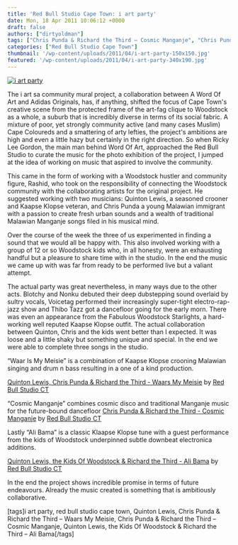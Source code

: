 ```yaml
---
title: 'Red Bull Studio Cape Town: i art party'
date: Mon, 18 Apr 2011 10:06:12 +0000
draft: false
authors: ["dirtyoldman"]
tags: ["Chris Punda & Richard the Third – Cosmic Manganje", "Chris Punda & Richard the Third – Waars My Meisie", "i art party", "Quinton Lewis", "Red Bull Studio Cape Town", "the Kids Of Woodstock & Richard the Third – Ali Bama"]
categories: ["Red Bull Studio Cape Town"]
thumbnail: '/wp-content/uploads/2011/04/i-art-party-150x150.jpg'
featured: '/wp-content/uploads/2011/04/i-art-party-340x190.jpg'
---
```


[![](/wp-content/uploads/2011/04/i-art-party-e1303121100845.jpg "i art party")](/2011/04/18/red-bull-studio-cape-town-i-art-party/i-art-party/)

The i art sa community mural project, a collaboration between A Word Of Art and Adidas Originals, has, if anything, shifted the focus of Cape Town's creative scene from the protected frame of the art-fag clique to Woodstock as a whole, a suburb that is incredibly diverse in terms of its social fabric. A mixture of poor, yet strongly community active (and many cases Muslim) Cape Coloureds and a smattering of arty lefties, the project's ambitions are high and even a little hazy but certainly in the right direction. So when Ricky Lee Gordon, the main man behind Word Of Art, approached the Red Bull Studio to curate the music for the photo exhibition of the project, I jumped at the idea of working on music that aspired to involve the community.

This came in the form of working with a Woodstock hustler and community figure, Rashid, who took on the responsibility of connecting the Woodstock community with the collaborating artists for the original project. He suggested working with two musicians: Quinton Lewis, a seasoned crooner and Kaapse Klopse veteran, and Chris Punda a young Malawian immigrant with a passion to create fresh urban sounds and a wealth of traditional Malawian Manganje songs filed in his musical mind.

Over the course of the week the three of us experimented in finding a sound that we would all be happy with. This also involved working with a group of 12 or so Woodstock kids who, in all honesty, were an exhausting handful but a pleasure to share time with in the studio. In the end the music we came up with was far from ready to be performed live but a valiant attempt.

The actual party was great nevertheless, in many ways due to the other acts. Blotchy and Nonku debuted their deep dubstepping sound overlaid by sultry vocals, Voicetag performed their increasingly super-tight electro-rap-jazz show and Thibo Tazz got a dancefloor going for the early morn. There was even an appearance from the Fabulous Woodstock Starlights, a hard-working well reputed Kaapse Klopse outfit. The actual collaboration between Quinton, Chris and the kids went better than I expected. It was loose and a little shaky but something unique and special. In the end we were able to complete three songs in the studio.

“Waar Is My Meisie” is a combination of Kaapse Klopse crooning Malawian singing and drum n bass resulting in a one of a kind production.

 [Quinton Lewis, Chris Punda & Richard the Third - Waars My Meisie](http://soundcloud.com/red-bull-studio-ct/waars-my-meisie) by [Red Bull Studio CT](http://soundcloud.com/red-bull-studio-ct)

“Cosmic Manganje” combines cosmic disco and traditional Manganje music for the future-bound dancefloor  [Chris Punda & Richard the Third - Cosmic Manganje](http://soundcloud.com/red-bull-studio-ct/cosmic-manganje) by [Red Bull Studio CT](http://soundcloud.com/red-bull-studio-ct)

Lastly “Ali Bama” is a classic Klaapse Klopse tune with a guest performance from the kids of Woodstock underpinned subtle downbeat electronica additions.

 [Quinton Lewis, the Kids Of Woodstock & Richard the Third - Ali Bama](http://soundcloud.com/red-bull-studio-ct/ali-bama) by [Red Bull Studio CT](http://soundcloud.com/red-bull-studio-ct)

In the end the project shows incredible promise in terms of future endeavours. Already the music created is something that is ambitiously collaborative.

\[tags\]i art party, red bull studio cape town, Quinton Lewis, Chris Punda & Richard the Third – Waars My Meisie, Chris Punda & Richard the Third – Cosmic Manganje, Quinton Lewis, the Kids Of Woodstock & Richard the Third – Ali Bama\[/tags\]